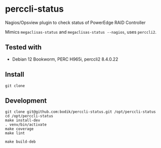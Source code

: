 # perccli-status
Nagios/Opsview plugin to check status of PowerEdge RAID Controller

Mimics `megaclisas-status` and `megaclisas-status --nagios`, uses `perccli2`.

## Tested with

* Debian 12 Bookworm, PERC H965i, perccli2 8.4.0.22


## Install

```
git clone
```

## Development

```
git clone git@github.com:bodik/perccli-status.git /opt/perccli-status
cd /opt/perccli-status
make install-dev
. venv/bin/activate
make coverage
make lint

make build-deb
```
